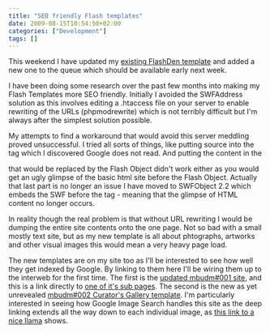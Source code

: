 ```yaml
---
title: "SEO friendly Flash templates"
date: 2009-08-15T10:54:50+02:00
categories: ["Development"]
tags: []
---
```


This weekend I have updated my [existing FlashDen template](http://flashden.net/item/minimalist-versatile-corporate-site-template/42027?ref=mbudm "Minimalist, versatile, corporate template") and added a new one to the queue which should be available early next week.

I have been doing some research over the past few months into making my Flash Templates more SEO friendly. Initially I avoided the SWFAddress solution as this involves editing a .htaccess file on your server to enable rewriting of the URLs (phpmodrewrite) which is not terribly difficult but I'm always after the simplest solution possible.

My attempts to find a workaround that would avoid this server meddling proved unsuccessful. I tried all sorts of things, like putting source into the <noscript> tag which I discovered Google does not read. And putting the content in the <div> that would be replaced by the Flash Object didn't work either as you would get an ugly glimpse of the basic html site before the Flash Object. Actually that last part is no longer an issue I have moved to SWFObject 2.2 which embeds the SWF before the <body> tag - meaning that the glimpse of HTML content no longer occurs.

In reality though the real problem is that without URL rewriting I would be dumping the entire site contents onto the one page. Not so bad with a small mostly text site, but as my new template is all about phtographs, artworks and other visual images this would mean a very heavy page load.

The new templates are on my site too as I'll be interested to see how well they get indexed by Google. By linking to them here I'll be wiring them up to the interweb for the first time. The first is the [updated mbudm#001 site](http://mbudm.com/stock/001/ "mbudm#001 template"), and this is a link directly to [one of it's sub pages](http://mbudm.com/stock/001/3/0 "The contact us page"). The second is the new as yet unrevealed [mbudm#002 Curator's Gallery template](http://mbudm.com/stock/002/ "Curator's Gallery template - mbudm#002"). I'm particularly interested in seeing how Google Image Search handles this site as the deep linking extends all the way down to each individual image, as [this link to a nice llama](http://mbudm.com/stock/002/llamas "Fred the Llama") shows.
